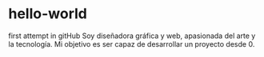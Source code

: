 # hello-world
first attempt in gitHub
Soy diseñadora gráfica y web, apasionada del arte y la tecnología. Mi objetivo es ser capaz de desarrollar un proyecto desde 0.
